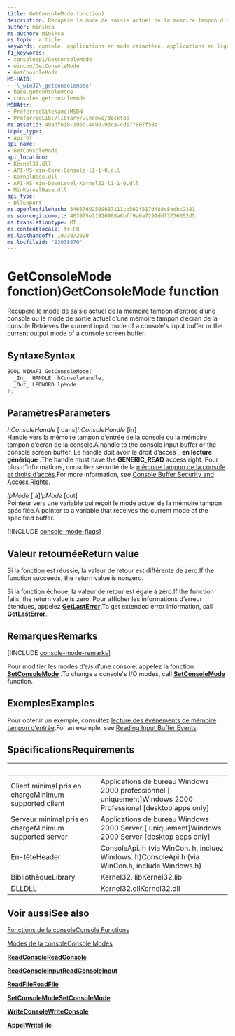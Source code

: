 ```yaml
---
title: GetConsoleMode fonction)
description: Récupère le mode de saisie actuel de la mémoire tampon d’entrée d’une console ou le mode de sortie actuel d’une mémoire tampon d’écran de la console.
author: miniksa
ms.author: miniksa
ms.topic: article
keywords: console, applications en mode caractère, applications en ligne de commande, applications de terminal, API console
f1_keywords:
- consoleapi/GetConsoleMode
- wincon/GetConsoleMode
- GetConsoleMode
MS-HAID:
- '\_win32\_getconsolemode'
- base.getconsolemode
- consoles.getconsolemode
MSHAttr:
- PreferredSiteName:MSDN
- PreferredLib:/library/windows/desktop
ms.assetid: 49adf618-196d-4490-93ca-cd177807f58e
topic_type:
- apiref
api_name:
- GetConsoleMode
api_location:
- Kernel32.dll
- API-MS-Win-Core-Console-l1-1-0.dll
- KernelBase.dll
- API-MS-Win-DownLevel-Kernel32-l1-1-0.dll
- MinKernelBase.dll
api_type:
- DllExport
ms.openlocfilehash: 54667d92509687111cb562f517d488c8adbc2181
ms.sourcegitcommit: 463975e71920908a6bff9a6a7291ddf3736652d5
ms.translationtype: MT
ms.contentlocale: fr-FR
ms.lasthandoff: 10/30/2020
ms.locfileid: "93038870"
---
```

# <a name="getconsolemode-function"></a><span data-ttu-id="ca29b-104">GetConsoleMode fonction)</span><span class="sxs-lookup"><span data-stu-id="ca29b-104">GetConsoleMode function</span></span>

<span data-ttu-id="ca29b-105">Récupère le mode de saisie actuel de la mémoire tampon d’entrée d’une console ou le mode de sortie actuel d’une mémoire tampon d’écran de la console.</span><span class="sxs-lookup"><span data-stu-id="ca29b-105">Retrieves the current input mode of a console's input buffer or the current output mode of a console screen buffer.</span></span>

## <a name="syntax"></a><span data-ttu-id="ca29b-106">Syntaxe</span><span class="sxs-lookup"><span data-stu-id="ca29b-106">Syntax</span></span>

```C
BOOL WINAPI GetConsoleMode(
  _In_  HANDLE  hConsoleHandle,
  _Out_ LPDWORD lpMode
);
```

## <a name="parameters"></a><span data-ttu-id="ca29b-107">Paramètres</span><span class="sxs-lookup"><span data-stu-id="ca29b-107">Parameters</span></span>

<span data-ttu-id="ca29b-108">*hConsoleHandle* \[ dans\]</span><span class="sxs-lookup"><span data-stu-id="ca29b-108">*hConsoleHandle* \[in\]</span></span>  
<span data-ttu-id="ca29b-109">Handle vers la mémoire tampon d’entrée de la console ou la mémoire tampon d’écran de la console.</span><span class="sxs-lookup"><span data-stu-id="ca29b-109">A handle to the console input buffer or the console screen buffer.</span></span> <span data-ttu-id="ca29b-110">Le handle doit avoir le droit d’accès **\_ en lecture générique** .</span><span class="sxs-lookup"><span data-stu-id="ca29b-110">The handle must have the **GENERIC\_READ** access right.</span></span> <span data-ttu-id="ca29b-111">Pour plus d’informations, consultez sécurité de la [mémoire tampon de la console et droits d’accès](console-buffer-security-and-access-rights.md).</span><span class="sxs-lookup"><span data-stu-id="ca29b-111">For more information, see [Console Buffer Security and Access Rights](console-buffer-security-and-access-rights.md).</span></span>

<span data-ttu-id="ca29b-112">*lpMode* \[ à\]</span><span class="sxs-lookup"><span data-stu-id="ca29b-112">*lpMode* \[out\]</span></span>  
<span data-ttu-id="ca29b-113">Pointeur vers une variable qui reçoit le mode actuel de la mémoire tampon spécifiée.</span><span class="sxs-lookup"><span data-stu-id="ca29b-113">A pointer to a variable that receives the current mode of the specified buffer.</span></span>

[!INCLUDE [console-mode-flags](./includes/console-mode-flags.md)]

## <a name="return-value"></a><span data-ttu-id="ca29b-114">Valeur retournée</span><span class="sxs-lookup"><span data-stu-id="ca29b-114">Return value</span></span>

<span data-ttu-id="ca29b-115">Si la fonction est réussie, la valeur de retour est différente de zéro.</span><span class="sxs-lookup"><span data-stu-id="ca29b-115">If the function succeeds, the return value is nonzero.</span></span>

<span data-ttu-id="ca29b-116">Si la fonction échoue, la valeur de retour est égale à zéro.</span><span class="sxs-lookup"><span data-stu-id="ca29b-116">If the function fails, the return value is zero.</span></span> <span data-ttu-id="ca29b-117">Pour afficher les informations d’erreur étendues, appelez [**GetLastError**](https://msdn.microsoft.com/library/windows/desktop/ms679360).</span><span class="sxs-lookup"><span data-stu-id="ca29b-117">To get extended error information, call [**GetLastError**](https://msdn.microsoft.com/library/windows/desktop/ms679360).</span></span>

## <a name="remarks"></a><span data-ttu-id="ca29b-118">Remarques</span><span class="sxs-lookup"><span data-stu-id="ca29b-118">Remarks</span></span>

[!INCLUDE [console-mode-remarks](./includes/console-mode-remarks.md)]

<span data-ttu-id="ca29b-119">Pour modifier les modes d’e/s d’une console, appelez la fonction [**SetConsoleMode**](setconsolemode.md) .</span><span class="sxs-lookup"><span data-stu-id="ca29b-119">To change a console's I/O modes, call [**SetConsoleMode**](setconsolemode.md) function.</span></span>

## <a name="examples"></a><span data-ttu-id="ca29b-120">Exemples</span><span class="sxs-lookup"><span data-stu-id="ca29b-120">Examples</span></span>

<span data-ttu-id="ca29b-121">Pour obtenir un exemple, consultez [lecture des événements de mémoire tampon d’entrée](reading-input-buffer-events.md).</span><span class="sxs-lookup"><span data-stu-id="ca29b-121">For an example, see [Reading Input Buffer Events](reading-input-buffer-events.md).</span></span>

## <a name="requirements"></a><span data-ttu-id="ca29b-122">Spécifications</span><span class="sxs-lookup"><span data-stu-id="ca29b-122">Requirements</span></span>

| &nbsp; | &nbsp; |
|-|-|
| <span data-ttu-id="ca29b-123">Client minimal pris en charge</span><span class="sxs-lookup"><span data-stu-id="ca29b-123">Minimum supported client</span></span> | <span data-ttu-id="ca29b-124">Applications de bureau Windows 2000 professionnel \[ uniquement\]</span><span class="sxs-lookup"><span data-stu-id="ca29b-124">Windows 2000 Professional \[desktop apps only\]</span></span> |
| <span data-ttu-id="ca29b-125">Serveur minimal pris en charge</span><span class="sxs-lookup"><span data-stu-id="ca29b-125">Minimum supported server</span></span> | <span data-ttu-id="ca29b-126">Applications de bureau Windows 2000 Server \[ uniquement\]</span><span class="sxs-lookup"><span data-stu-id="ca29b-126">Windows 2000 Server \[desktop apps only\]</span></span> |
| <span data-ttu-id="ca29b-127">En-tête</span><span class="sxs-lookup"><span data-stu-id="ca29b-127">Header</span></span> | <span data-ttu-id="ca29b-128">ConsoleApi. h (via WinCon. h, incluez Windows. h)</span><span class="sxs-lookup"><span data-stu-id="ca29b-128">ConsoleApi.h (via WinCon.h, include Windows.h)</span></span> |
| <span data-ttu-id="ca29b-129">Bibliothèque</span><span class="sxs-lookup"><span data-stu-id="ca29b-129">Library</span></span> | <span data-ttu-id="ca29b-130">Kernel32. lib</span><span class="sxs-lookup"><span data-stu-id="ca29b-130">Kernel32.lib</span></span> |
| <span data-ttu-id="ca29b-131">DLL</span><span class="sxs-lookup"><span data-stu-id="ca29b-131">DLL</span></span> | <span data-ttu-id="ca29b-132">Kernel32.dll</span><span class="sxs-lookup"><span data-stu-id="ca29b-132">Kernel32.dll</span></span> |

## <a name="see-also"></a><span data-ttu-id="ca29b-133">Voir aussi</span><span class="sxs-lookup"><span data-stu-id="ca29b-133">See also</span></span>

[<span data-ttu-id="ca29b-134">Fonctions de la console</span><span class="sxs-lookup"><span data-stu-id="ca29b-134">Console Functions</span></span>](console-functions.md)

[<span data-ttu-id="ca29b-135">Modes de la console</span><span class="sxs-lookup"><span data-stu-id="ca29b-135">Console Modes</span></span>](console-modes.md)

[<span data-ttu-id="ca29b-136">**ReadConsole**</span><span class="sxs-lookup"><span data-stu-id="ca29b-136">**ReadConsole**</span></span>](readconsole.md)

[<span data-ttu-id="ca29b-137">**ReadConsoleInput**</span><span class="sxs-lookup"><span data-stu-id="ca29b-137">**ReadConsoleInput**</span></span>](readconsoleinput.md)

[<span data-ttu-id="ca29b-138">**ReadFile**</span><span class="sxs-lookup"><span data-stu-id="ca29b-138">**ReadFile**</span></span>](https://msdn.microsoft.com/library/windows/desktop/aa365467)

[<span data-ttu-id="ca29b-139">**SetConsoleMode**</span><span class="sxs-lookup"><span data-stu-id="ca29b-139">**SetConsoleMode**</span></span>](setconsolemode.md)

[<span data-ttu-id="ca29b-140">**WriteConsole**</span><span class="sxs-lookup"><span data-stu-id="ca29b-140">**WriteConsole**</span></span>](writeconsole.md)

[<span data-ttu-id="ca29b-141">**Appel**</span><span class="sxs-lookup"><span data-stu-id="ca29b-141">**WriteFile**</span></span>](https://msdn.microsoft.com/library/windows/desktop/aa365747)
